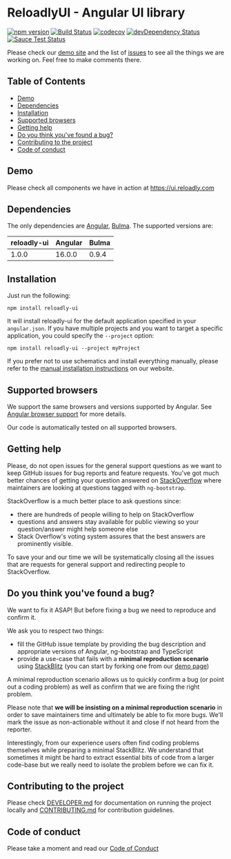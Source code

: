 # ReloadlyUI - Angular UI library

[![npm version](https://badge.fury.io/js/%40ng-bootstrap%2Fng-bootstrap.svg)](https://badge.fury.io/js/%40ng-bootstrap%2Fng-bootstrap)
[![Build Status](https://github.com/ng-bootstrap/ng-bootstrap/workflows/ci/badge.svg?branch=master)](https://github.com/ng-bootstrap/ng-bootstrap/actions)
[![codecov](https://codecov.io/gh/ng-bootstrap/ng-bootstrap/branch/master/graph/badge.svg)](https://codecov.io/gh/ng-bootstrap/ng-bootstrap)
[![devDependency Status](https://david-dm.org/ng-bootstrap/ng-bootstrap/dev-status.svg?branch=master)](https://david-dm.org/ng-bootstrap/ng-bootstrap#info=devDependencies)
[![Sauce Test Status](https://saucelabs.com/browser-matrix/pkozlowski.svg)](https://saucelabs.com/u/pkozlowski)

Please check our [demo site](https://ui.reloadly.com) and the list of
[issues](https://github.com/reloadly/reloadly-ui/issues) to see all the things we are working on. Feel free to make comments there.

## Table of Contents

- [Demo](#demo)
- [Dependencies](#dependencies)
- [Installation](#installation)
- [Supported browsers](#supported-browsers)
- [Getting help](#getting-help)
- [Do you think you've found a bug?](#you-think-youve-found-a-bug)
- [Contributing to the project](#contributing-to-the-project)
- [Code of conduct](#code-of-conduct)

## Demo

Please check all components we have in action at https://ui.reloadly.com

## Dependencies

The only dependencies are [Angular](https://angular.io), [Bulma](https://bulma.io).
The supported versions are:

| reloadly-ui  | Angular | Bulma |
| ------------ | ------- | ----- |
| 1.0.0        | 16.0.0  | 0.9.4 |

## Installation

Just run the following:

```shell
npm install reloadly-ui
```

It will install reloadly-ui for the default application specified in your `angular.json`.
If you have multiple projects and you want to target a specific application, you could specify the `--project` option:

```shell
npm install reloadly-ui --project myProject
```

If you prefer not to use schematics and install everything manually, please refer to the
[manual installation instructions](https://ui.reloadly.com/#/getting-started#installation) on our website.

## Supported browsers

We support the same browsers and versions supported by Angular. See [Angular browser support](https://angular.io/guide/browser-support) for more details.

Our code is automatically tested on all supported browsers.

## Getting help

Please, do not open issues for the general support questions as we want to keep GitHub issues for bug reports and feature requests. You've got much better chances of getting your question answered on [StackOverflow](http://stackoverflow.com/questions/tagged/reloadly-ui) where maintainers are looking at questions tagged with `ng-bootstrap`.

StackOverflow is a much better place to ask questions since:

- there are hundreds of people willing to help on StackOverflow
- questions and answers stay available for public viewing so your question/answer might help someone else
- Stack Overflow's voting system assures that the best answers are prominently visible.

To save your and our time we will be systematically closing all the issues that are requests for general support and redirecting people to StackOverflow.

## Do you think you've found a bug?

We want to fix it ASAP! But before fixing a bug we need to reproduce and confirm it.

We ask you to respect two things:

- fill the GitHub issue template by providing the bug description and appropriate versions of Angular, ng-bootstrap and TypeScript
- provide a use-case that fails with a **minimal reproduction scenario** using [StackBlitz](https://stackblitz.com) (you can start by forking one from our [demo page](https://ui.reloadly.com/#/components))

A minimal reproduction scenario allows us to quickly confirm a bug (or point out a coding problem) as well as confirm that we are fixing the right problem.

Please note that **we will be insisting on a minimal reproduction scenario** in order to save maintainers time and ultimately be able to fix more bugs. We'll mark the issue as non-actionable without it and close if not heard from the reporter.

Interestingly, from our experience users often find coding problems themselves while preparing a minimal StackBlitz. We understand that sometimes it might be hard to extract essential bits of code from a larger code-base but we really need to isolate the problem before we can fix it.

## Contributing to the project

Please check [DEVELOPER.md](DEVELOPER.md) for documentation on running the project locally and [CONTRIBUTING.md](CONTRIBUTING.md) for contribution guidelines.

## Code of conduct

Please take a moment and read our [Code of Conduct](CODE_OF_CONDUCT.md)
